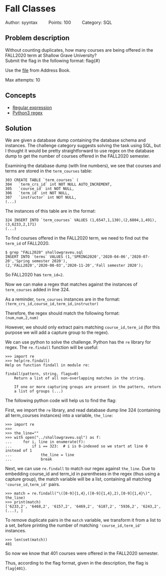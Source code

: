 # Fall Classes
Author: syyntax &nbsp;&nbsp;&nbsp;&nbsp;&nbsp;&nbsp;&nbsp;
Points: 100 &nbsp;&nbsp;&nbsp;&nbsp;&nbsp;&nbsp;&nbsp;
Category: SQL

## Problem description

Without counting duplicates, how many courses are being offered in the FALL2020
term at Shallow Grave University? \
Submit the flag in the following format:
flag{#}

Use the [file](https://tinyurl.com/yxv5qbla) from Address Book.

Max attempts: 10

## Concepts
* [Regular expression](https://en.wikipedia.org/wiki/Regular_expression)
* [Python3 regex](https://docs.python.org/3/howto/regex.html)

## Solution

We are given a database dump containing the database schema and instances.
The challenge category suggests solving the task using SQL, but I thought it would
be pretty straightforward to use regex on the database dump to get the number of courses
offered in the FALL2020 semester.

Examining the database dump (with line numbers), we see that courses and terms are stored in the
`term_courses` table:

```
303 CREATE TABLE `term_courses` (
304   `term_crs_id` int NOT NULL AUTO_INCREMENT,
305   `course_id` int NOT NULL,
306   `term_id` int NOT NULL,
307   `instructor` int NOT NULL,
(...)
```

The instances of this table are in the format:
```
324 INSERT INTO `term_courses` VALUES (1,6547,1,130),(2,6804,1,491),(3,6233,2,171)
(...)
```

To find courses offered in the FALL2020 term, we need to find out the `term_id`
of FALL2020.

```
$ grep "FALL2020" shallowgraveu.sql
INSERT INTO `terms` VALUES (1,'SPRING2020','2020-04-06','2020-07-20','Spring semester 2020'),
(2,'FALL2020','2020-08-03','2020-11-20','Fall semester 2020');
```

So FALL2020 has `term_id=2`.

Now we can make a regex that matches against the instances of `term_courses` added
in line 324.

As a reminder, `term_courses` instances are in the format: \
`(term_crs_id,course_id,term_id,instructor)`

Therefore, the regex should match the following format: \
`(num,num,2,num)`

However, we should only extract pairs matching `course_id,term_id` (for this
purpose we will add a capture group to the regex).

We can use python to solve the challenge. Python has the `re` library for regex.
The `re.findall` function will be useful:

```
>>> import re
>>> help(re.findall)
Help on function findall in module re:

findall(pattern, string, flags=0)
    Return a list of all non-overlapping matches in the string.

    If one or more capturing groups are present in the pattern, return
    a list of groups (...)
```

The following python code will help us to find the flag:

First, we import the `re` library, and read database dump line 324 (containing all
term_courses instances) into a variable, `the_line`:
```
>>> import re
>>>
>>> the_line=""
>>> with open("../shallowgraveu.sql") as f:
...     for i, line in enumerate(f):
...         if i == 323:  # i is 0-indexed so we start at line 0 instead of 1
...             the_line = line
...             break
```

Next, we can use `re.findall` to match our regex against `the_line`.
Due to embedding course_id and term_id in parentheses in the regex (thus using a capture group),
the match variable will be a list, containing all matching `'course_id,term_id'` pairs.
```
>>> match = re.findall("\([0-9]{1,4},([0-9]{1,4},2),[0-9]{1,4}\)", the_line)
>>> print(match)
['6233,2', '6468,2', '6157,2', '6469,2', '6187,2', '5936,2', '6243,2', (...), ]
```

To remove duplicate pairs in the `match` variable, we transform it from a list to a set,
before printing the number of matching `'course_id,term_id'` instances.

```
>>> len(set(match))
401
```

So now we know that 401 courses were offered in the FALL2020 semester.

Thus, according to the flag format, given in the description, the flag is \
`flag{401}`.
